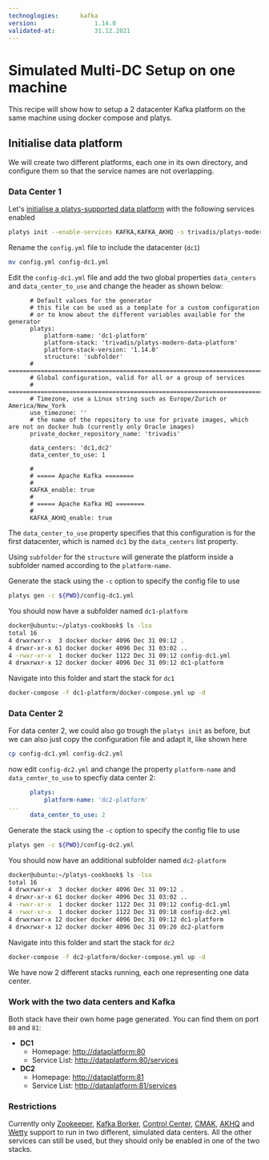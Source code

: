 ```yaml
---
technoglogies:      kafka
version:				1.14.0
validated-at:			31.12.2021
---
```


# Simulated Multi-DC Setup on one machine

This recipe will show how to setup a 2 datacenter Kafka platform on the same machine using docker compose and platys.

## Initialise data platform

We will create two different platforms, each one in its own directory, and configure them so that the service names are not overlapping. 

### Data Center 1

Let's [initialise a platys-supported data platform](../../../documentation/getting-started.md) with the following services enabled

```bash
platys init --enable-services KAFKA,KAFKA_AKHQ -s trivadis/platys-modern-data-platform -w 1.14.0
```

Rename the `config.yml` file to include the datacenter (`dc1`)

```bash
mv config.yml config-dc1.yml
```

Edit the `config-dc1.yml` file and add the two global properties `data_centers` and `data_center_to_use` and change the header as shown below:

```
      # Default values for the generator
      # this file can be used as a template for a custom configuration
      # or to know about the different variables available for the generator
      platys:
          platform-name: 'dc1-platform'
          platform-stack: 'trivadis/platys-modern-data-platform'
          platform-stack-version: '1.14.0'
          structure: 'subfolder'
      # ========================================================================
      # Global configuration, valid for all or a group of services
      # ========================================================================
      # Timezone, use a Linux string such as Europe/Zurich or America/New_York
      use_timezone: ''
      # the name of the repository to use for private images, which are not on docker hub (currently only Oracle images)
      private_docker_repository_name: 'trivadis'

      data_centers: 'dc1,dc2'
      data_center_to_use: 1

      #
      # ===== Apache Kafka ========
      #
      KAFKA_enable: true
      #
      # ===== Apache Kafka HQ ========
      #
      KAFKA_AKHQ_enable: true
```

The `data_center_to_use` property specifies that this configuration is for the first datacenter, which is named `dc1` by the `data_centers` list property.

Using `subfolder` for the `structure` will generate the platform inside a subfolder named according to the `platform-name`. 

Generate the stack using the `-c` option to specify the config file to use

```bash
platys gen -c ${PWD}/config-dc1.yml
```

You should now have a subfolder named `dc1-platform`

```bash
docker@ubuntu:~/platys-cookbook$ ls -lsa
total 16
4 drwxrwxr-x  3 docker docker 4096 Dec 31 09:12 .
4 drwxr-xr-x 61 docker docker 4096 Dec 31 03:02 ..
4 -rwxr-xr-x  1 docker docker 1122 Dec 31 09:12 config-dc1.yml
4 drwxrwxr-x 12 docker docker 4096 Dec 31 09:12 dc1-platform
```

Navigate into this folder and start the stack for `dc1`

```bash
docker-compose -f dc1-platform/docker-compose.yml up -d
```

### Data Center 2

For data center 2, we could also go trough the `platys init` as before, but we can also just copy the configuration file and adapt it, like shown here

```bash
cp config-dc1.yml config-dc2.yml
```

now edit `config-dc2.yml` and change the property `platform-name` and `data_center_to_use` to specfiy data center 2:

```yaml
      platys:
          platform-name: 'dc2-platform'
...          
      data_center_to_use: 2
```

Generate the stack using the `-c` option to specify the config file to use

```bash
platys gen -c ${PWD}/config-dc2.yml
```

You should now have an additional subfolder named `dc2-platform`

```bash
docker@ubuntu:~/platys-cookbook$ ls -lsa
total 16
4 drwxrwxr-x  3 docker docker 4096 Dec 31 09:12 .
4 drwxr-xr-x 61 docker docker 4096 Dec 31 03:02 ..
4 -rwxr-xr-x  1 docker docker 1122 Dec 31 09:12 config-dc1.yml
4 -rwxr-xr-x  1 docker docker 1122 Dec 31 09:18 config-dc2.yml
4 drwxrwxr-x 12 docker docker 4096 Dec 31 09:12 dc1-platform
4 drwxrwxr-x 12 docker docker 4096 Dec 31 09:20 dc2-platform
```

Navigate into this folder and start the stack for `dc2`

```bash
docker-compose -f dc2-platform/docker-compose.yml up -d
```

We have now 2 different stacks running, each one representing one data center. 

### Work with the two data centers and Kafka

Both stack have their own home page generated. You can find them on port `80` and `81`:
 
 * **DC1** 
   * Homepage: <http://dataplatform:80>
   * Service List: <http://dataplatform:80/services>
 * **DC2**
   * Homepage: <http://dataplatform:81>
   * Service List: <http://dataplatform:81/services>


### Restrictions

Currently only [Zookeeper](../../../documentation/services/zookeeper.md), [Kafka Borker](../../../documentation/services/kafka.md), [Control Center](../../../documentation/services/confluent-control-center.md), [CMAK](../../../documentation/services/cmak.md), [AKHQ](../../../documentation/services/akhq.md) and [Wetty](../../../documentation/services/wetty.md) support to run in two different, simulated data centers. All the other services can still be used, but they should only be enabled in one of the two stacks. 